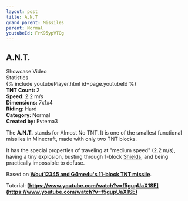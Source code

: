 ```yaml
---
layout: post
title: A.N.T
grand_parent: Missiles
parent: Normal
youtubeId: FrK95ypVTQg
---
```

**A.N.T.**
---

<div class="tbl">
  <div class="row">
    <div class="cell span3-5">Showcase Video </div>
    <div class="cell">Statistics </div>
  </div>
  <div class="row">
    <div class="cell span3-5">{% include youtubePlayer.html id=page.youtubeId %}</div>
    <div class="cell">
      <div class="row"><b>TNT Count: </b>2</div>
      <div class="row"><b>Speed: </b>2.2 m/s</div>
      <div class="row"><b>Dimensions: </b>7x1x4</div>
      <div class="row"><b>Riding: </b>Hard</div>
      <div class="row"><b>Category: </b>Normal</div>
      <div class="row"><b>Created by: </b>Evtema3</div>
    </div>
  </div>
</div>

The **A.N.T.** stands for Almost No TNT. It is one of the smallest functional missiles in Minecraft, made with only two TNT blocks.

It has the special properties of traveling at "medium speed" (2.2 m/s), having a tiny explosion, busting through 1-block [Shields](https://zeroniaserver.github.io/RocketRidersWiki/utilities/shield), and being practically impossible to defuse.

Based on __[Wout12345 and G4me4u's 11-block TNT missile](https://www.youtube.com/watch?v=DBqGwnsqWuQ)__.

Tutorial: __[https://www.youtube.com/watch?v=f5gupUaX1SE](https://www.youtube.com/watch?v=f5gupUaX1SE)__